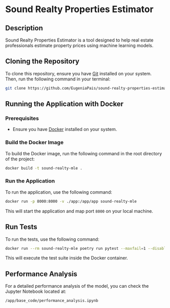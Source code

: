 # Sound Realty Properties Estimator

## Description
Sound Realty Properties Estimator is a tool designed to help real estate professionals estimate property prices using machine learning models. 

## Cloning the Repository
To clone this repository, ensure you have [Git](https://git-scm.com/) installed on your system. Then, run the following command in your terminal:

```sh
git clone https://github.com/EugeniaPais/sound-realty-properties-estimator.git
```

## Running the Application with Docker

### Prerequisites
- Ensure you have [Docker](https://docs.docker.com/get-docker/) installed on your system.

### Build the Docker Image
To build the Docker image, run the following command in the root directory of the project:
```sh
docker build -t sound-realty-mle .
```

### Run the Application
To run the application, use the following command:
```sh
docker run -p 8000:8000 -v ./app:/app/app sound-realty-mle
```
This will start the application and map port `8000` on your local machine.

## Run Tests
To run the tests, use the following command:
```sh
docker run --rm sound-realty-mle poetry run pytest --maxfail=1 --disable-warnings -q
```
This will execute the test suite inside the Docker container.

## Performance Analysis

For a detailed performance analysis of the model, you can check the Jupyter Notebook located at:

```
/app/base_code/performance_analysis.ipynb
```
